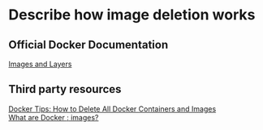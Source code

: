 # Describe how image deletion works

## Official Docker Documentation
[Images and Layers](https://docs.docker.com/engine/userguide/storagedriver/imagesandcontainers/#images-and-layers)  

## Third party resources
[Docker Tips: How to Delete All Docker Containers and Images](https://www.brianchristner.io/how-to-delete-all-docker-containers-and-images/)  
[What are Docker <none>:<none> images?](https://www.projectatomic.io/blog/2015/07/what-are-docker-none-none-images/)  


